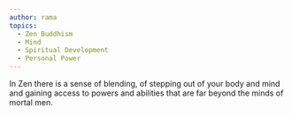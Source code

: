 ```yaml
---
author: rama
topics:
  - Zen Buddhism
  - Mind
  - Spiritual Development
  - Personal Power
---
```


In Zen there is a sense of blending, of stepping out of your body and mind and gaining access to powers and abilities that are far beyond the minds of mortal men.
